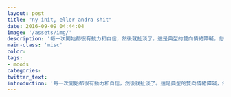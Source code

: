 ```yaml
---
layout: post
title: "ny init, eller andra shit"
date: 2016-09-09 04:44:04
image: '/assets/img/'
description: '每一次開始都很有動力和自信，然後就扯淡了。這是典型的雙向情緒障礙，俗稱躁鬱症。我嗶。'
main-class: 'misc'
color:
tags:
- moods
categories:
twitter_text:
introduction: '每一次開始都很有動力和自信，然後就扯淡了。這是典型的雙向情緒障礙，俗稱躁鬱症。我嗶。'
---
```


